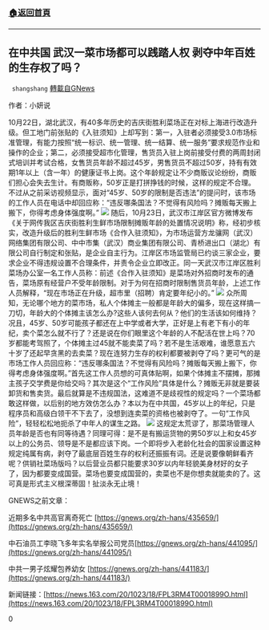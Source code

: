 ###  [:house:返回首頁](https://github.com/ourhimalayas/txt)
---

## 在中共国 武汉一菜市场都可以践踏人权 剥夺中年百姓的生存权了吗？
` shangshang` [轉載自GNews](https://gnews.org/zh-hans/506489/)

作者：小妍说

10月22日，湖北武汉，有40多年历史的吉庆街胜利菜场正在对标上海进行改造升级。但工地门前张贴的《入驻须知》上却写到：第一，入驻者必须接受3.0市场标准管理，有能力按照“统一标识、统一管理、统一结算、统一服务”要求规范作业和操作的企业；第二，必须接受超市化管理，售货员入驻上岗前接受付费的两周封闭式培训并考试合格，女售货员年龄不超过45岁，男售货员不超过50岁，持有有效期1年以上（含一年）的健康证书上岗。这个年龄规定让不少商贩议论纷纷，商贩们担心会失去生计。有商贩称，50岁正是打拼挣钱的时候，这样的规定不合理。不过从之前采访视频显示，面对“45岁、50岁的限制是否违法”的提问时，该市场的工作人员在电话中却回应称：“违反哪条国法？不觉得有风险吗？摊贩每天搬上搬下，你得考虑身体强度啊。”
![]()![](https://gnews-media-offload.s3.amazonaws.com/wp-content/uploads/2020/10/30204956/E89A0C92-5569-47A4-92F7-649E8363036C.png)
随后，10月23日，武汉市江岸区官方微博发布《关于网传我区吉庆街胜利生鲜市场限制摊贩年龄的处置情况说明》称，经初步核实，改造升级后的胜利生鲜市场《合作入驻须知》，为市场运营方龙骧网（武汉）网络集团有限公司、中中市集（武汉）商业集团有限公司、青桥进出口（湖北）有限公司自行制定和张贴，是企业自主行为。江岸区市场监管局已约谈三家企业，要求企业不得违规设置不合理条件，并责令企业立即改正。同一天武汉市江岸区胜利菜场办公室一名工作人员称：前述《合作入驻须知》是菜场对外招商时发布的通告，菜场原有经营户不受年龄限制。对于为何在招商时限制售货员年龄，上述工作人员解释，“现在市场正在升级，超市里（招聘）肯定要年纪小的。”
![]()![](https://gnews-media-offload.s3.amazonaws.com/wp-content/uploads/2020/10/30204954/22CF6206-CCC0-4A69-96ED-D231BD66DA51.png)
众所周知，无论哪个地方的菜市场，私人个体摊主一般都是年龄大的偏多，现在这样搞一刀切，年龄大的个体摊主该怎么办?这些人该何去何从？他们的生活该如何维持？况且，45岁、50岁可能孩子都还在上中学或者大学，正好是上有老下有小的年纪，卖个菜怎么就不行了？还是说在你们眼里这个年龄的人不配活在世上吗？70岁都能考驾照了，个体摊主过45就不能卖菜了吗？若不是生活艰难，谁愿意五六十岁了还起早贪黑的去卖菜？现在连努力生存的权利都要被剥夺了吗？更可气的是市场工作人员回应称：“违反哪条国法？不觉得有风险吗？摊贩每天搬上搬下，你得考虑身体强度啊。”首先这工作人员想的可真体贴啊，如果个体摊主不摆摊，那摊主孩子交学费是你给交吗？其次是这个“工作风险”具体是什么？摊贩无非就是要装卸货和售卖货。最后就算是不违规国法，这难道不是歧视性的规定吗？一个菜场都敢这样做，以后别的地方效仿怎么办？本以为在中共国，45岁以上的年纪，只是程序员和高级白领干不下去了，没想到连卖菜的资格也被剥夺了。一句“工作风险”，轻轻松松地扼杀了中年人的谋生之路。
![]()![](https://gnews-media-offload.s3.amazonaws.com/wp-content/uploads/2020/10/30205024/456ADB0D-091F-4655-8A69-2AB9D53E05F2.png)
这规定太荒谬了，那菜场管理人员年龄是否也有同等待遇？同理可得：是不是有搬运货物的男50岁以上和女45岁以上的公务员、领导是不是都应该下岗。一个即将步入老龄化社会的国家设置这种规定纯属有病，剥夺了最底层百姓生存的权利还振振有词。还是说要像朝鲜看齐呢？供销社菜场版吗？以后营业员都只能要求30岁以内年轻貌美身材好的女子了，因为都要变成国营。菜场也要变成国营的，卖菜也不是你想卖就能卖的了。这可真是形式主义根深蒂固！扯淡永无止境！

GNEWS之前文章：

近期多名中共高官离奇死亡 [https://gnews.org/zh-hans/435659/](https://gnews.org/zh-hans/435659/)

中石油员工李晓飞多年实名举报公司党员[https://gnews.org/zh-hans/441095/](https://gnews.org/zh-hans/441095/)

中共一男子炫耀包养幼女 [https://gnews.org/zh-hans/441183/](https://gnews.org/zh-hans/441183/)

新闻链接：[https://news.163.com/20/1023/18/FPL3RM4T0001899O.html](https://news.163.com/20/1023/18/FPL3RM4T0001899O.html)

0
